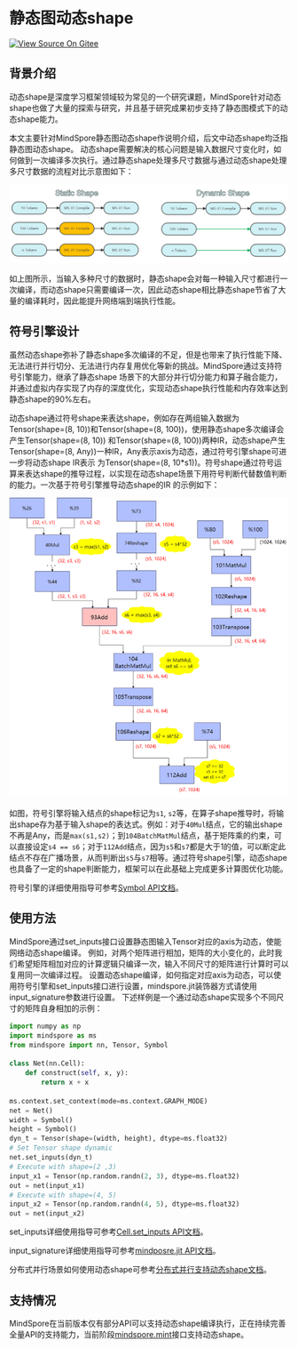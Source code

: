 # 静态图动态shape

[![View Source On Gitee](https://mindspore-website.obs.cn-north-4.myhuaweicloud.com/website-images/master/resource/_static/logo_source.svg)](https://gitee.com/mindspore/docs/blob/master/docs/mindspore/source_zh_cn/design/dynamic_shape.md)

## 背景介绍

动态shape是深度学习框架领域较为常见的一个研究课题，MindSpore针对动态shape也做了大量的探索与研究，并且基于研究成果初步支持了静态图模式下的动态shape能力。

本文主要针对MindSpore静态图动态shape作说明介绍，后文中动态shape均泛指静态图动态shape。
动态shape需要解决的核心问题是输入数据尺寸变化时，如何做到一次编译多次执行。通过静态shape处理多尺寸数据与通过动态shape处理多尺寸数据的流程对比示意图如下：

![image](./images/dynamic_shape/static_dynamic_shape_diff.png)

如上图所示，当输入多种尺寸的数据时，静态shape会对每一种输入尺寸都进行一次编译，而动态shape只需要编译一次，因此动态shape相比静态shape节省了大量的编译耗时，因此能提升网络端到端执行性能。

## 符号引擎设计

虽然动态shape弥补了静态shape多次编译的不足，但是也带来了执行性能下降、无法进行并行切分、无法进行内存复用优化等新的挑战。MindSpore通过支持符号引擎能力，继承了静态shape
场景下的大部分并行切分能力和算子融合能力，并通过虚拟内存实现了内存的深度优化，实现动态shape执行性能和内存效率达到静态shape的90%左右。

动态shape通过符号shape来表达shape，例如存在两组输入数据为Tensor(shape=(8, 10))和Tensor(shape=(8, 100))，使用静态shape多次编译会产生Tensor(shape=(8, 10))
和Tensor(shape=(8, 100))两种IR，动态shape产生Tensor(shape=(8, Any))一种IR，Any表示axis为动态，通过符号引擎shape可进一步将动态shape IR表示
为Tensor(shape=(8, 10*s1))。符号shape通过符号运算来表达shape的推导过程，以实现在动态shape场景下用符号判断代替数值判断的能力。一次基于符号引擎推导动态shape的IR
的示例如下：

![image](./images/dynamic_shape/symbol_engine.png)

如图，符号引擎将输入结点的shape标记为`s1`, `s2`等，在算子shape推导时，将输出shape存为基于输入shape的表达式。例如：对于`40Mul`结点，它的输出shape不再是Any，而是`max(s1,s2)`；到`104BatchMatMul`结点，基于矩阵乘的约束，可以直接设定`s4 == s6`；对于`112Add`结点，因为`s5`和`s7`都是大于1的值，可以断定此结点不存在广播场景，从而判断出`s5`与`s7`相等。通过符号shape引擎，动态shape也具备了一定的shape判断能力，框架可以在此基础上完成更多计算图优化功能。

符号引擎的详细使用指导可参考[Symbol API文档](https://www.mindspore.cn/docs/zh-CN/master/api_python/mindspore/mindspore.Symbol.html)。

## 使用方法

MindSpore通过set_inputs接口设置静态图输入Tensor对应的axis为动态，使能网络动态shape编译。
例如，对两个矩阵进行相加，矩阵的大小变化的，此时我们希望矩阵相加对应的计算逻辑只编译一次，输入不同尺寸的矩阵进行计算时可以复用同一次编译过程。
设置动态shape编译，如何指定对应axis为动态，可以使用符号引擎和set_inputs接口进行设置，mindspore.jit装饰器方式请使用input_signature参数进行设置。
下述样例是一个通过动态shape实现多个不同尺寸的矩阵自身相加的示例：

```python
import numpy as np
import mindspore as ms
from mindspore import nn, Tensor, Symbol

class Net(nn.Cell):
    def construct(self, x, y):
        return x + x

ms.context.set_context(mode=ms.context.GRAPH_MODE)
net = Net()
width = Symbol()
height = Symbol()
dyn_t = Tensor(shape=(width, height), dtype=ms.float32)
# Set Tensor shape dynamic
net.set_inputs(dyn_t)
# Execute with shape=(2 ,3)
input_x1 = Tensor(np.random.randn(2, 3), dtype=ms.float32)
out = net(input_x1)
# Execute with shape=(4, 5)
input_x2 = Tensor(np.random.randn(4, 5), dtype=ms.float32)
out = net(input_x2)
```

set_inputs详细使用指导可参考[Cell.set_inputs API文档](https://www.mindspore.cn/docs/zh-CN/master/api_python/nn/mindspore.nn.Cell.html#mindspore.nn.Cell.set_inputs)。

input_signature详细使用指导可参考[mindposre.jit API文档](https://www.mindspore.cn/docs/zh-CN/master/api_python/mindspore/mindspore.jit.html)。

分布式并行场景如何使用动态shape可参考[分布式并行支持动态shape文档](https://www.mindspore.cn/tutorials/experts/zh-CN/master/parallel/support_dynamic_shape_in_parallel.html)。

## 支持情况

MindSpore在当前版本仅有部分API可以支持动态shape编译执行，正在持续完善全量API的支持能力，当前阶段[mindspore.mint](https://www.mindspore.cn/docs/zh-CN/master/api_python/mindspore.mint.html)接口支持动态shape。
